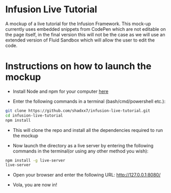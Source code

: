 # Infusion Live Tutorial
A mockup of a live tutorial for the Infusion Framework. This mock-up currently uses embedded snippets from CodePen which are not editable on the page itself, in the final version this will not be the case as we will use an extended version of Fluid Sandbox which will allow the user to edit the code.

# Instructions on how to launch the mockup

- Install Node and npm for your computer [here](https://nodejs.org/en/)

- Enter the following commands in a terminal (bash/cmd/powershell etc.):

```bash
git clone https://github.com/shadxx7/infusion-live-tutorial.git
cd infusion-live-tutorial 
npm install
```
- This will clone the repo and install all the dependencies required to run the mockup

- Now launch the directory as a live server by entering the following commands in the terminal(or using any other method you wish):
```bash
npm install -g live-server
live-server
```
- Open your browser and enter the following URL: http://127.0.0.1:8080/

- Vola, you are now in!

